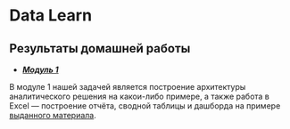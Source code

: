# Data Learn
## Результаты домашней работы
- ***[Модуль 1](DE-101/Module1)***

В модуле 1 нашей задачей является построение архитектуры аналитического решения на какои-либо примере, а также работа в Excel — построение отчёта, сводной таблицы и дашборда на примере [выданного материала](https://github.com/user-attachments/files/16646274/Sample.-.Superstore.xls).
